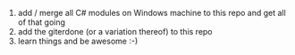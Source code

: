 1. add / merge all C# modules on Windows machine to this repo and get all of that going
2. add the giterdone (or a variation thereof) to this repo
3. learn things and be awesome :-)
